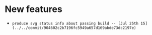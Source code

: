 
# New features

-     produce svg status info about passing build -- [Jul 25th 15](../../commit/904602c2b7196fc5949a657d169abde73dc2197e)
